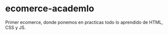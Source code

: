 # ecomerce-academlo
 Primer ecomerce, donde ponemos en practicas todo lo aprendido de HTML, CSS y JS.
